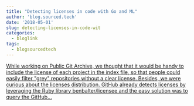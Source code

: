 ```yaml
---
title: "Detecting licenses in code with Go and ML"
author: 'blog.sourced.tech'
date: '2018-05-01'
slug: detecting-licenses-in-code-wit
categories:
  - bloglink
tags:
  - blogsourcedtech
---
```


[While working on Public Git Archive, we thought that it would be handy to include the license of each project in the index file, so that people could easily filter "grey" repositories without a clear license. Besides, we were curious about the licenses distribution. GitHub already detects licenses by leveraging the Ruby library benbalter/licensee and the easy solution was to query the GitHub...<click to read more>](https://blog.sourced.tech//blog.sourced.tech/post/gld/)

